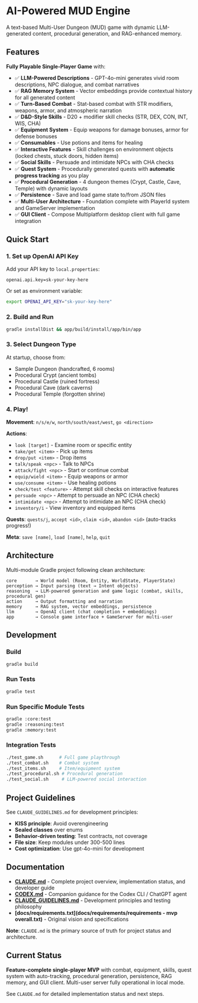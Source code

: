 # AI-Powered MUD Engine

A text-based Multi-User Dungeon (MUD) game with dynamic LLM-generated content, procedural generation, and RAG-enhanced memory.

## Features

**Fully Playable Single-Player Game** with:
- ✅ **LLM-Powered Descriptions** - GPT-4o-mini generates vivid room descriptions, NPC dialogue, and combat narratives
- ✅ **RAG Memory System** - Vector embeddings provide contextual history for all generated content
- ✅ **Turn-Based Combat** - Stat-based combat with STR modifiers, weapons, armor, and atmospheric narration
- ✅ **D&D-Style Skills** - D20 + modifier skill checks (STR, DEX, CON, INT, WIS, CHA)
- ✅ **Equipment System** - Equip weapons for damage bonuses, armor for defense bonuses
- ✅ **Consumables** - Use potions and items for healing
- ✅ **Interactive Features** - Skill challenges on environment objects (locked chests, stuck doors, hidden items)
- ✅ **Social Skills** - Persuade and intimidate NPCs with CHA checks
- ✅ **Quest System** - Procedurally generated quests with **automatic progress tracking** as you play
- ✅ **Procedural Generation** - 4 dungeon themes (Crypt, Castle, Cave, Temple) with dynamic layouts
- ✅ **Persistence** - Save and load game state to/from JSON files
- ✅ **Multi-User Architecture** - Foundation complete with PlayerId system and GameServer implementation
- ✅ **GUI Client** - Compose Multiplatform desktop client with full game integration

## Quick Start

### 1. Set up OpenAI API Key

Add your API key to `local.properties`:
```properties
openai.api.key=sk-your-key-here
```

Or set as environment variable:
```bash
export OPENAI_API_KEY="sk-your-key-here"
```

### 2. Build and Run

```bash
gradle installDist && app/build/install/app/bin/app
```

### 3. Select Dungeon Type

At startup, choose from:
- Sample Dungeon (handcrafted, 6 rooms)
- Procedural Crypt (ancient tombs)
- Procedural Castle (ruined fortress)
- Procedural Cave (dark caverns)
- Procedural Temple (forgotten shrine)

### 4. Play!

**Movement**: `n/s/e/w`, `north/south/east/west`, `go <direction>`

**Actions**:
- `look [target]` - Examine room or specific entity
- `take/get <item>` - Pick up items
- `drop/put <item>` - Drop items
- `talk/speak <npc>` - Talk to NPCs
- `attack/fight <npc>` - Start or continue combat
- `equip/wield <item>` - Equip weapons or armor
- `use/consume <item>` - Use healing potions
- `check/test <feature>` - Attempt skill checks on interactive features
- `persuade <npc>` - Attempt to persuade an NPC (CHA check)
- `intimidate <npc>` - Attempt to intimidate an NPC (CHA check)
- `inventory/i` - View inventory and equipped items

**Quests**: `quests/j`, `accept <id>`, `claim <id>`, `abandon <id>` (auto-tracks progress!)

**Meta**: `save [name]`, `load [name]`, `help`, `quit`

## Architecture

Multi-module Gradle project following clean architecture:

```
core       → World model (Room, Entity, WorldState, PlayerState)
perception → Input parsing (text → Intent objects)
reasoning  → LLM-powered generation and game logic (combat, skills, procedural gen)
action     → Output formatting and narration
memory     → RAG system, vector embeddings, persistence
llm        → OpenAI client (chat completion + embeddings)
app        → Console game interface + GameServer for multi-user
```

## Development

### Build
```bash
gradle build
```

### Run Tests
```bash
gradle test
```

### Run Specific Module Tests
```bash
gradle :core:test
gradle :reasoning:test
gradle :memory:test
```

### Integration Tests
```bash
./test_game.sh      # Full game playthrough
./test_combat.sh    # Combat system
./test_items.sh     # Item/equipment system
./test_procedural.sh # Procedural generation
./test_social.sh     # LLM-powered social interaction
```

## Project Guidelines

See `CLAUDE_GUIDELINES.md` for development principles:
- **KISS principle**: Avoid overengineering
- **Sealed classes** over enums
- **Behavior-driven testing**: Test contracts, not coverage
- **File size**: Keep modules under 300-500 lines
- **Cost optimization**: Use gpt-4o-mini for development

## Documentation

- **[CLAUDE.md](CLAUDE.md)** - Complete project overview, implementation status, and developer guide
- **[CODEX.md](CODEX.md)** - Companion guidance for the Codex CLI / ChatGPT agent
- **[CLAUDE_GUIDELINES.md](CLAUDE_GUIDELINES.md)** - Development principles and testing philosophy
- **[docs/requirements.txt](docs/requirements/requirements - mvp overall.txt)** - Original vision and specifications

**Note**: `CLAUDE.md` is the primary source of truth for project status and architecture.

## Current Status

**Feature-complete single-player MVP** with combat, equipment, skills, quest system with auto-tracking, procedural generation, persistence, RAG memory, and GUI client. Multi-user server fully operational in local mode.

See `CLAUDE.md` for detailed implementation status and next steps.
